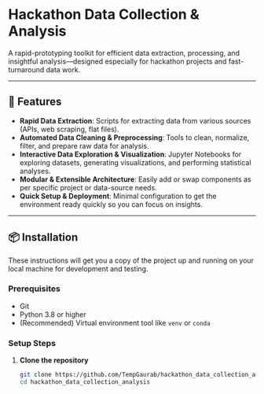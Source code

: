 # Hackathon Data Collection & Analysis

A rapid-prototyping toolkit for efficient data extraction, processing, and insightful analysis—designed especially for hackathon projects and fast-turnaround data work.

---

## 🚀 Features

- **Rapid Data Extraction**: Scripts for extracting data from various sources (APIs, web scraping, flat files).  
- **Automated Data Cleaning & Preprocessing**: Tools to clean, normalize, filter, and prepare raw data for analysis.  
- **Interactive Data Exploration & Visualization**: Jupyter Notebooks for exploring datasets, generating visualizations, and performing statistical analyses.  
- **Modular & Extensible Architecture**: Easily add or swap components as per specific project or data-source needs.  
- **Quick Setup & Deployment**: Minimal configuration to get the environment ready quickly so you can focus on insights.

---

## 📦 Installation

These instructions will get you a copy of the project up and running on your local machine for development and testing.

### Prerequisites

- Git  
- Python 3.8 or higher  
- (Recommended) Virtual environment tool like `venv` or `conda`  

### Setup Steps

1. **Clone the repository**

   ```bash
   git clone https://github.com/TempGaurab/hackathon_data_collection_analysis.git
   cd hackathon_data_collection_analysis
